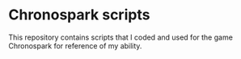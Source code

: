 # Chronospark scripts

This repository contains scripts that I coded and used for the game Chronospark for reference of my ability.
